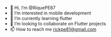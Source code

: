 - 👋 Hi, I’m @RiquePE87
- 👀 I’m interested in mobile development
- 🌱 I’m currently learning flutter
- 💞️ I’m looking to collaborate on Flutter projects
- 📫 How to reach me rickpe81@gmail.com

<!---
RiquePE87/RiquePE87 is a ✨ special ✨ repository because its `README.md` (this file) appears on your GitHub profile.
You can click the Preview link to take a look at your changes.
--->
